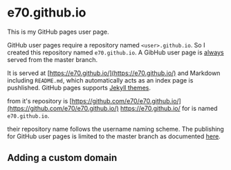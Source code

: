 # e70.github.io

This is my GitHub pages user page.

GitHub user pages require a repository named `<user>.github.io`. So I created this repository named `e70.github.io`. A GibHub user page is [always](https://help.github.com/articles/configuring-a-publishing-source-for-github-pages/) served from the master branch.

It is served at [https://e70.github.io/](https://e70.github.io/) and Markdown including `README.md`, which automatically acts as an index page is pushlished. GitHub pages supports [Jekyll themes](https://help.github.com/articles/adding-a-jekyll-theme-to-your-github-pages-site-with-the-jekyll-theme-chooser/).

from it's repository is [https://github.com/e70/e70.github.io/](https://github.com/e70/e70.github.io/)   https://e70.github.io/ for is named  `e70.github.io`.

their repository name follows the username naming scheme. The publishing for GitHub user pages is limited to the master branch as documented [here](https://help.github.com/articles/configuring-a-publishing-source-for-github-pages/).

## Adding a custom domain
